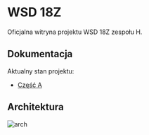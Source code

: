 # WSD 18Z
Oficjalna witryna projektu WSD 18Z zespołu H. 
## Dokumentacja
Aktualny stan projektu:  
- [Część A](docs/dokumentacja.pdf)
## Architektura
![arch](pics/architektura.jpb)

